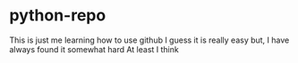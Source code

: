 # python-repo

This is just me learning how to use github
I guess it is really easy but,
I have always found it somewhat hard
At least I think 